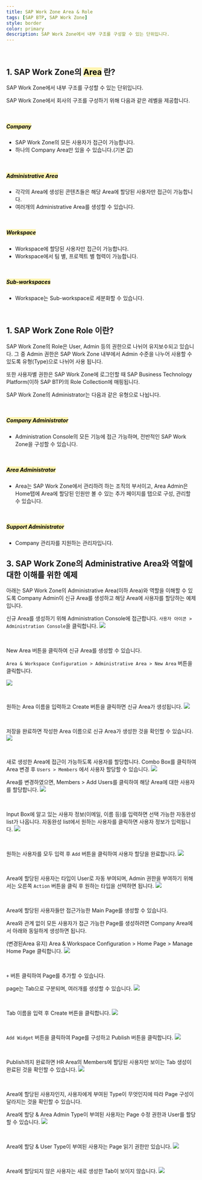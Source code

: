 ```yaml
---
title: SAP Work Zone Area & Role
tags: [SAP BTP, SAP Work Zone]
style: border
color: primary
description: SAP Work Zone에서 내부 구조를 구성할 수 있는 단위입니다.
---
```


<br/>

## 1. SAP Work Zone의 <mark style='background-color: #fff5b1'>Area</mark> 란?
SAP Work Zone에서 내부 구조를 구성할 수 있는 단위입니다. 

SAP Work Zone에서 회사의 구조를 구성하기 위해 다음과 같은 레벨을 제공합니다.

<br/>

##### <mark style='background-color: #fff5b1'>Company</mark>
- SAP Work Zone의 모든 사용자가 접근이 가능합니다.
- 하나의 Company Area만 있을 수 있습니다.(기본 값)

<br/>

##### <mark style='background-color: #fff5b1'>Administrative Area</mark>
- 각각의 Area에 생성된 콘텐츠들은 해당 Area에 할당된 사용자만 접근이 가능합니다.
- 여러개의 Administrative Area를 생성할 수 있습니다.

<br/>

##### <mark style='background-color: #fff5b1'>Workspace</mark>
- Workspace에 할당된 사용자만 접근이 가능합니다.
- Workspace에서 팀 별, 프로젝트 별 협력이 가능합니다.

<br/>

##### <mark style='background-color: #fff5b1'>Sub-workspaces</mark>
- Workspace는 Sub-workspace로 세분화할 수 있습니다.

<br/>


## 1. SAP Work Zone Role 이란?
SAP Work Zone의 Role은 User, Admin 등의 권한으로 나뉘어 유지보수되고 있습니다. 그 중 Admin 권한은 SAP Work Zone 내부에서 Admin 수준을 나누어 사용할 수 있도록 유형(Type)으로 나뉘어 사용 됩니다.

또한 사용자별 권한은 SAP Work Zone에 로그인할 때 SAP Business Technology Platform(이하 SAP BTP)의 Role Collection에 매핑됩니다.

SAP Work Zone의 Administrator는 다음과 같은 유형으로 나뉩니다.

<br/>

##### <mark style='background-color: #fff5b1'>Company Administrator</mark>
- Administration Console의 모든 기능에 접근 가능하며, 전반적인 SAP Work Zone을 구성할 수 있습니다.

<br/>

##### <mark style='background-color: #fff5b1'>Area Administrator</mark>
- Area는 SAP Work Zone에서 관리하려 하는 조직의 부서이고, Area Admin은 Home탭에 Area에 할당된 인원만 볼 수 있는 추가 페이지를 탭으로 구성, 관리할 수 있습니다.

<br/>

##### <mark style='background-color: #fff5b1'>Support Administrator</mark>
- Company 관리자를 지원하는 관리자입니다.


## 3. SAP Work Zone의 Administrative Area와 역할에 대한 이해를 위한 예제
아래는 SAP Work Zone의 Administrative Area(이하 Area)와 역할을 이해할 수 있도록 Company Admin이 신규 Area를 생성하고 해당 Area에 사용자를 할당하는 예제 입니다.

신규 Area를 생성하기 위해 Administration Console에 접근합니다. `사용자 아이콘 > Administration Console`을 클릭합니다.
![](https://www.ksug.kr/data/editor/2110/4f69974e39c724c1c1890d8946de5c4335b366be7kov.png)

<br/>

New Area 버튼을 클릭하여 신규 Area를 생성할 수 있습니다.

`Area & Workspace Configuration > Administrative Area > New Area` 버튼을 클릭합니다.

![](https://www.ksug.kr/data/editor/2110/7762a5bd3ee1c364d15f1587d7853af3ed0cdd44r3g0.png)

<br/>

 
원하는 Area 이름을 입력하고 Create 버튼을 클릭하면 신규 Area가 생성됩니다.
![](https://www.ksug.kr/data/editor/2110/0cd2604aca798b28e15c92092d96aeabf3feb195eitb.png)


<br/>

저장을 완료하면 작성한 Area 이름으로 신규 Area가 생성한 것을 확인할 수 있습니다.
![](https://www.ksug.kr/data/editor/2110/f8b535b06cf5db7f970fd7a6e0c102af8c6f69442xlw.png)

<br/>

새로 생성한 Area에 접근이 가능하도록 사용자를 할당합니다. Combo Box를 클릭하여 Area 변경 후 `Users > Members` 에서 사용자 할당할 수 있습니다.
![](https://www.ksug.kr/data/editor/2110/343d27320f7f5fd810fa1203a0eb4d90cf06b2dfc6lr.png)

Area를 변경하였으면, Members > Add Users를 클릭하여 해당 Area에 대한 사용자를 할당합니다.
![](https://www.ksug.kr/data/editor/2110/cc9acb6f7d181c1bc6199340cd90ec9ca05105b45ad0.png)

<br/>

Input Box에 알고 있는 사용자 정보(이메일, 이름 등)를 입력하면 선택 가능한 자동완성 list가 나옵니다. 자동완성 list에서 원하는 사용자를 클릭하면 사용자 정보가 입력됩니다.
![](https://www.ksug.kr/data/editor/2110/3d64913fbe29d0fb22cc8f7d47381af8a8558352wlbd.png)

<br/>

원하는 사용자를 모두 입력 후 `Add` 버튼을 클릭하여 사용자 할당을 완료합니다.
![](https://www.ksug.kr/data/editor/2110/907980584f27c5b5a839bc0f67cc5b3c70d9b257ocak.png)

<br/>

Area에 할당된 사용자는 타입이 User로 자동 부여되며, Admin 권한을 부여하기 위해서는 오른쪽 `Action` 버튼을 클릭 후 원하는 타입을 선택하면 됩니다.
![](https://www.ksug.kr/data/editor/2110/72f6bf758f58738ed668d0a1c8dd45bcf0b00aac2s9t.png)

<br/>

Area에 할당된 사용자들만 접근가능한 Main Page를 생성할 수 있습니다.

Area와 관계 없이 모든 사용자가 접근 가능한 Page를 생성하려면 Company Area에서 아래와 동일하게 생성하면 됩니다.

(변경된Area 유지) Area & Workspace Configuration > Home Page > Manage Home Page 클릭합니다.
![](https://www.ksug.kr/data/editor/2110/7fbd0572e5b93683c31b6cdb2811f4afd747ded6opn5.png)

<br/>

`+` 버튼 클릭하여 Page를 추가할 수 있습니다.

page는 Tab으로 구분되며, 여러개를 생성할 수 있습니다.
![](https://www.ksug.kr/data/editor/2110/338e4c6632e3fbd0c852b432c097a806e7ebace05kdt.png)

<br/>

Tab 이름을 입력 후 Create 버튼을 클릭합니다.
![](https://www.ksug.kr/data/editor/2110/9ce113e0f612c3d98c5396dccb8f3afb072e434fgwpr.png)

<br/>

`Add Widget` 버튼을 클릭하여 Page를 구성하고 Publish 버튼을 클릭합니다.
![](https://www.ksug.kr/data/editor/2110/8947415f2d24bcc9c2ec791300ca0a6226c41d49c01p.png)

<br/>

Publish까지 완료하면 HR Area의 Members에 할당된 사용자만 보이는 Tab 생성이 완료된 것을 확인할 수 있습니다.
![](https://www.ksug.kr/data/editor/2110/b68540f2e9095a08b98cad3c7dbb934d82a82065b1tg.png)

<br/>

Area에 할당된 사용자인지, 사용자에게 부여된 Type이 무엇인지에 따라 Page 구성이 달라지는 것을 확인할 수 있습니다.

Area에 할당 & Area Admin Type이 부여된 사용자는 Page 수정 권한과 User를 할당할 수 있습니다.
![](https://www.ksug.kr/data/editor/2110/98707b2c431eec6122b75924af8223f56aa849c6fs1c.png)

<br/>

Area에 할당 & User Type이 부여된 사용자는 Page 읽기 권한만 있습니다.
![](https://www.ksug.kr/data/editor/2110/8a502942c3e1e33acdbd738a3813d6b460498cac82s1.png)

<br/>

Area에 할당되지 않은 사용자는 새로 생성한 Tab이 보이지 않습니다.
![](https://www.ksug.kr/data/editor/2110/cfee7588a886f6239658bc9d96e11d69a4e9d35a6gjv.png)